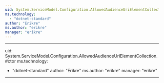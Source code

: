 ```yaml
---
uid: System.ServiceModel.Configuration.AllowedAudienceUriElementCollection
ms.technology: 
  - "dotnet-standard"
author: "Erikre"
ms.author: "erikre"
manager: "erikre"
---
```


---
uid: System.ServiceModel.Configuration.AllowedAudienceUriElementCollection.#ctor
ms.technology: 
  - "dotnet-standard"
author: "Erikre"
ms.author: "erikre"
manager: "erikre"
---
